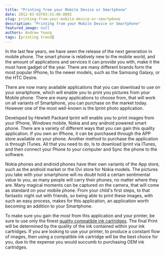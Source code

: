 ```yaml
---
title: "Printing from your Mobile Device or Smartphone"
date: 2012-03-03T03:51:00.000Z
slug: printing-from-your-mobile-device-or-smartphone
description: "Printing from your Mobile Device or Smartphone"
featured_image: null
authors: Andrew Yeung
tags: [printing trend]
---
```


In the last few years, we have seen the release of the next generation in mobile phone. The smart phone is relatively new to the mobile world, and the amount of applications and services it can provide you with, make it the must have gadget of the year. There are many different brands form the most popular IPhone, to the newer models, such as the Samsung Galaxy, or the HTC Desire. 

There are now many available applications that you can download to use on your smartphone, which will enable you to print you pictures from your Mobile phone. There are many applications to choose from, that will work on all variants of Smartphone, you can purchase on the market today. However one of the most well-known is the Iprint photo application.

Developed by Hewlett Packard Iprint will enable you to print images from your IPhone, Windows mobile, Nokia and any android powered smart phone. There are a variety of different ways that you can gain this quality application. If you own an IPhone, it can be purchased through the APP store available on your phone. Another method to purchase the application is through ITunes. All that you need to do, Is to download Iprint via ITunes, and then connect your Phone to your computer and Sync the phone to the software.

Nokia phones and android phones have their own variants of the App store, such as the android market or the Ovi store for Nokia models. The pictures you take with your smartphone will no doubt hold a certain sentimental value to you, as many people will carry their phones, no matter where they are. Many magical moments can be captured on the camera, that will come as standard on your mobile phone. From your child's first steps, to that fantastic night out with friends, so being able to print these images, with such an easy process, makes for this application, an application worth becoming an addition to your Smartphone. 

To make sure you gain the most from this application and your printer, be sure to use only the finest [quality compatible ink cartridges](https://www.comboink.com/). The final Print will be determined by the quality of the ink contained within your ink cartridges. If you are looking to use your printer, to produce a constant flow of images, then using a compatible ink cartridge will be the best choice for you, due to the expense you would succumb to purchasing OEM ink cartridges.